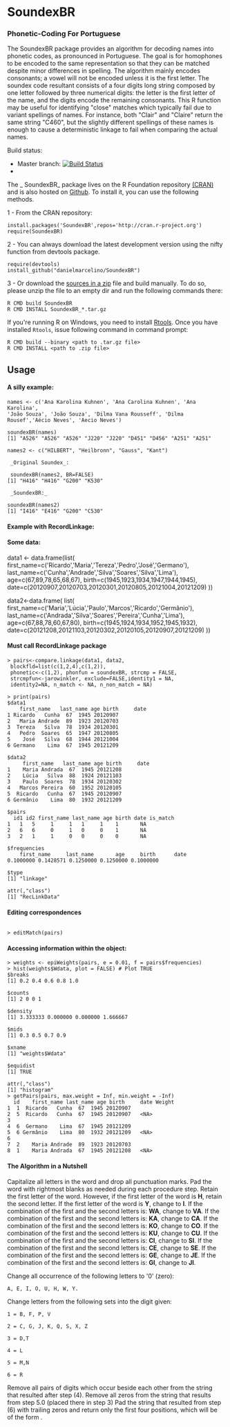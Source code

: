 SoundexBR
=========

### Phonetic-Coding For Portuguese

The SoundexBR package provides an algorithm for decoding names into phonetic codes, as pronounced in Portuguese. The goal is for homophones to be encoded to the same representation so that they can be matched despite minor differences in spelling. The algorithm mainly encodes consonants; a vowel will not be encoded unless it is the first letter. The soundex code resultant consists of a four digits long string composed by one letter followed by three numerical digits: the letter is the first letter of the name, and the digits encode the remaining consonants.
This R function may be useful for identifying "close" matches which typically fail due to variant spellings of names. For instance, both "Clair" and "Claire" return the same string "C460", but the slightly different spellings of these names is enough to cause a deterministic linkage to fail when comparing the actual names.

Build status:
 + Master branch: [![Build Status](https://travis-ci.org/danielmarcelino/SoundexBR.svg?branch=master)](https://travis-ci.org/danielmarcelino/SoundexBR)
+ 
The _ SoundexBR_  package lives on the R Foundation repository [(CRAN)](http://cran.r-project.org/web/packages/SoundexBR/index.html) and is also hosted on [Github](http://github.com/danielmarcelino/SoundexBR). To install it, you can use the following methods.

1 - From the CRAN repository:

  ```
  install.packages('SoundexBR',repos='http://cran.r-project.org')
  require(SoundexBR)
  ```

2 -  You can always download the latest development version using the nifty function from devtools package.


  ```
  require(devtools)
  install_github("danielmarcelino/SoundexBR")
  ```
  
3 - Or download the [sources in a zip](https://github.com/danielmarcelino/SoundexBR/zipball/master) file and build manually. To do so, please unzip the file to an empty dir and run the following commands there:


```
R CMD build SoundexBR
R CMD INSTALL SoundexBR_*.tar.gz
```

If you're running R on Windows, you need to install [Rtools](http://cran.stat.ucla.edu/bin/windows/Rtools/ ). Once you have installed `Rtools`, issue following command in command prompt:

```
R CMD build --binary <path to .tar.gz file>
R CMD INSTALL <path to .zip file>
```
## Usage

#### A silly example:
```
names <- c('Ana Karolina Kuhnen', 'Ana Carolina Kuhnen', 'Ana Karolina',
'João Souza', 'João Souza', 'Dilma Vana Rousseff', 'Dilma Rousef','Aécio Neves', 'Aecio Neves')
	
soundexBR(names)
[1] "A526" "A526" "A526" "J220" "J220" "D451" "D456" "A251" "A251"
```

```
names2 <- c("HILBERT", "Heilbronn", "Gauss", "Kant")
 
 _Original Soundex_: 
 
 soundexBR(names2, BR=FALSE) 
[1] "H416" "H416" "G200" "K530"
 
 _SoundexBR:_

soundexBR(names2)
[1] "I416" "E416" "G200" "C530"

```
#### Example with RecordLinkage:
#### Some data:
data1 <- data.frame(list(
first_name=c('Ricardo','Maria','Tereza','Pedro','José','Germano'),
last_name=c('Cunha','Andrade','Silva','Soares','Silva','Lima'),
age=c(67,89,78,65,68,67),
birth=c(1945,1923,1934,1947,1944,1945),
date=c(20120907,20120703,20120301,20120805,20121004,20121209)
))

data2<-data.frame( list( first_name=c('Maria','Lúcia','Paulo','Marcos','Ricardo','Germânio'),
last_name=c('Andrada','Silva','Soares','Pereira','Cunha','Lima'),
age=c(67,88,78,60,67,80),
birth=c(1945,1924,1934,1952,1945,1932),
date=c(20121208,20121103,20120302,20120105,20120907,20121209)
))


#### Must call RecordLinkage package

```
> pairs<-compare.linkage(data1, data2,
 blockfld=list(c(1,2,4),c(1,2)),
 phonetic<-c(1,2), phonfun = soundexBR, strcmp = FALSE,
 strcmpfun<-jarowinkler, exclude=FALSE,identity1 = NA,
 identity2=NA, n_match <- NA, n_non_match = NA)
       
> print(pairs)
$data1
    first_name   last_name age birth     date
1 Ricardo   Cunha  67  1945 20120907
2   Maria Andrade  89  1923 20120703
3  Tereza   Silva  78  1934 20120301
4   Pedro  Soares  65  1947 20120805
5    José   Silva  68  1944 20121004
6 Germano    Lima  67  1945 20121209

$data2
     first_name   last_name age birth     date
1    Maria Andrada  67  1945 20121208
2    Lúcia   Silva  88  1924 20121103
3    Paulo  Soares  78  1934 20120302
4   Marcos Pereira  60  1952 20120105
5  Ricardo   Cunha  67  1945 20120907
6 Germânio    Lima  80  1932 20121209

$pairs
  id1 id2 first_name last_name age birth date is_match
1   1   5     1     1   1     1    1       NA
2   6   6     0     1   0     0    1       NA
3   2   1     1     0   0     0    0       NA

$frequencies
    first_name     last_name       age     birth      date 
0.1000000 0.1428571 0.1250000 0.1250000 0.1000000 

$type
[1] "linkage"

attr(,"class")
[1] "RecLinkData"

```
#### Editing  correspondences 
```

> editMatch(pairs)
```
#### Accessing information within the object:  
```
> weights <- epiWeights(pairs, e = 0.01, f = pairs$frequencies)
> hist(weights$Wdata, plot = FALSE) # Plot TRUE
$breaks
[1] 0.2 0.4 0.6 0.8 1.0

$counts
[1] 2 0 0 1

$density
[1] 3.333333 0.000000 0.000000 1.666667

$mids
[1] 0.3 0.5 0.7 0.9

$xname
[1] "weights$Wdata"

$equidist
[1] TRUE

attr(,"class")
[1] "histogram"
> getPairs(pairs, max.weight = Inf, min.weight = -Inf)
  id    first_name last_name age birth     date Weight
1  1  Ricardo   Cunha  67  1945 20120907       
2  5  Ricardo   Cunha  67  1945 20120907   <NA>
3                                              
4  6  Germano    Lima  67  1945 20121209       
5  6 Germânio    Lima  80  1932 20121209   <NA>
6                                              
7  2    Maria Andrade  89  1923 20120703       
8  1    Maria Andrada  67  1945 20121208   <NA>
```



#### The Algorithm in a Nutshell

Capitalize all letters in the word and drop all punctuation marks. Pad the word with rightmost blanks as needed during each procedure step.
Retain the first letter of the word. However, if the first letter of the word is 
**H**, retain the second letter. If the first letter of the word is 
**Y**, change to **I**. If the combination of the first and the second letters is: 
**WA**, change to **VA**. If the combination of the first and the second letters is: 
**KA**, change to **CA**. If the combination of the first and the second letters is: 
**KO**, change to **CO**. If the combination of the first and the second letters is: 
**KU**, change to **CU**. If the combination of the first and the second letters is: 
**CI**, change to **SI**. If the combination of the first and the second letters is: 
**CE**, change to **SE**. If the combination of the first and the second letters is: 
**GE**, change to **JE**. If the combination of the first and the second letters is: 
**GI**, change to **JI**.

Change all occurrence of the following letters to '0' (zero):

```A, E, I, O, U, H, W, Y.```

Change letters from the following sets into the digit given:

```1 = B, F, P, V```

```2 = C, G, J, K, Q, S, X, Z```

```3 = D,T```

```4 = L```

```5 = M,N```

```6 = R ```

Remove all pairs of digits which occur beside each other from the string that resulted after step (4).
Remove all zeros from the string that results from step 5.0 (placed there in step 3)
Pad the string that resulted from step (6) with trailing zeros and return only the first four positions, which will be of the form <Letter> <digit> <digit> <digit>.